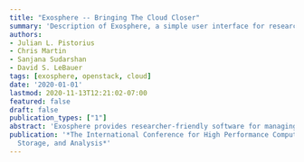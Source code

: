 ```yaml
---
title: "Exosphere -- Bringing The Cloud Closer"
summary: 'Description of Exosphere, a simple user interface for research cloud computing. Presented by Julian as part of the SuperCompCloud workshop at SC20, The International Conference for High Performance Computing, Networking, Storage, and Analysis. Learn more about Exosphere '
authors:
- Julian L. Pistorius
- Chris Martin
- Sanjana Sudarshan
- David S. LeBauer
tags: [exosphere, openstack, cloud]
date: '2020-01-01'
lastmod: 2020-11-13T12:21:02-07:00
featured: false
draft: false
publication_types: ["1"]
abstract: 'Exosphere provides researcher-friendly software for managing computing workloads on OpenStack cloud infrastruc- ture. Exosphere is a user-friendly alternative to Horizon, the default OpenStack graphical interface. Exosphere can be used with most research cloud infrastructure, requiring near-zero custom integration work.'
publication: '*The International Conference for High Performance Computing, Networking,
  Storage, and Analysis*'
---
```

